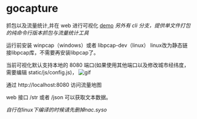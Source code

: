 # gocapture

抓包以及流量统计,并在 web 进行可视化 [demo](http://con.ifine.eu:8080/) _另外有 cli 分支，提供单文件打包的纯命令行版本抓包与流量统计工具_

运行前安装 winpcap（windows）或者 libpcap-dev（linux） linux改为静态链接libpcap库，不需要再安装libpcap了。

当前可视化默认支持本地的 8080 端口(如果使用其他端口以及修改城市经纬度，需要编辑 static/js/config.js)，
![gif](https://github.com/aoyouer/gocapture/raw/main/gif/CPT2106080056-800x385.gif)

通过 http://localhost:8080 访问流量地图

web 接口 /str 或者 /json 可以获取文本数据。

*自行在linux下编译的时候请先删掉nac.syso*
